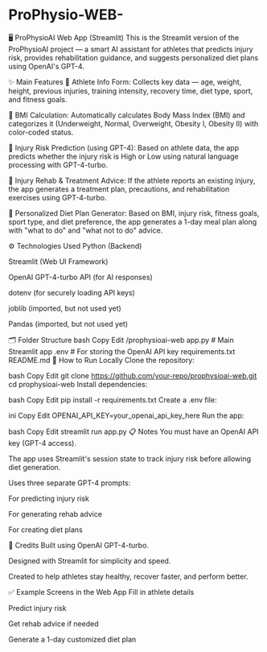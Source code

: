 ﻿# ProPhysio-WEB-
🖥️ ProPhysioAI Web App (Streamlit)
This is the Streamlit version of the ProPhysioAI project — a smart AI assistant for athletes that predicts injury risk, provides rehabilitation guidance, and suggests personalized diet plans using OpenAI's GPT-4.

✨ Main Features
🏃 Athlete Info Form:
Collects key data — age, weight, height, previous injuries, training intensity, recovery time, diet type, sport, and fitness goals.

🧮 BMI Calculation:
Automatically calculates Body Mass Index (BMI) and categorizes it (Underweight, Normal, Overweight, Obesity I, Obesity II) with color-coded status.

🧟 Injury Risk Prediction (using GPT-4):
Based on athlete data, the app predicts whether the injury risk is High or Low using natural language processing with GPT-4-turbo.

🏥 Injury Rehab & Treatment Advice:
If the athlete reports an existing injury, the app generates a treatment plan, precautions, and rehabilitation exercises using GPT-4-turbo.

🥗 Personalized Diet Plan Generator:
Based on BMI, injury risk, fitness goals, sport type, and diet preference, the app generates a 1-day meal plan along with "what to do" and "what not to do" advice.

⚙️ Technologies Used
Python (Backend)

Streamlit (Web UI Framework)

OpenAI GPT-4-turbo API (for AI responses)

dotenv (for securely loading API keys)

joblib (imported, but not used yet)

Pandas (imported, but not used yet)

🗂️ Folder Structure
bash
Copy
Edit
/prophysioai-web
  app.py          # Main Streamlit app
  .env            # For storing the OpenAI API key
  requirements.txt
  README.md
🚀 How to Run Locally
Clone the repository:

bash
Copy
Edit
git clone https://github.com/your-repo/prophysioai-web.git
cd prophysioai-web
Install dependencies:

bash
Copy
Edit
pip install -r requirements.txt
Create a .env file:

ini
Copy
Edit
OPENAI_API_KEY=your_openai_api_key_here
Run the app:

bash
Copy
Edit
streamlit run app.py
📋 Notes
You must have an OpenAI API key (GPT-4 access).

The app uses Streamlit's session state to track injury risk before allowing diet generation.

Uses three separate GPT-4 prompts:

For predicting injury risk

For generating rehab advice

For creating diet plans

🙏 Credits
Built using OpenAI GPT-4-turbo.

Designed with Streamlit for simplicity and speed.

Created to help athletes stay healthy, recover faster, and perform better.

✅ Example Screens in the Web App
Fill in athlete details

Predict injury risk

Get rehab advice if needed

Generate a 1-day customized diet plan
